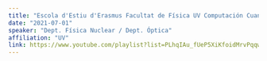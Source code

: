 ```yaml
---
title: "Escola d'Estiu d'Erasmus Facultat de Física UV Computación Cuantica; Inteligencia Artificial y Neurociencia; Ciencia de Datos en Física; Experimentación en Física Nuclear; Holografía y Optica Adaptativa"
date: "2021-07-01"
speaker: "Dept. Física Nuclear / Dept. Óptica"
affiliation: "UV"
link: https://www.youtube.com/playlist?list=PLhqIAu_fUeP5XiKfoidMrvPqqwyNiw7Fl
---
```

